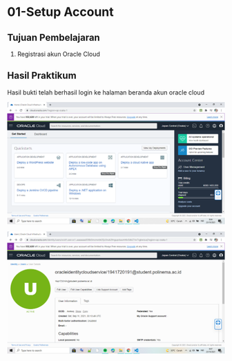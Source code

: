 # 01-Setup Account #

## Tujuan Pembelajaran 
1. Registrasi akun Oracle Cloud

## Hasil Praktikum 
Hasil bukti telah berhasil login ke halaman beranda akun oracle cloud

![dashboard](img/dashboardOracle.jpg)

![akun](img/oracle_account.jpg)

